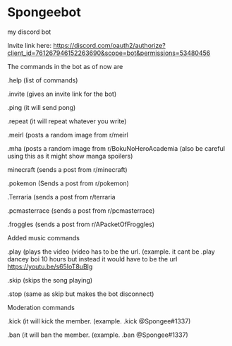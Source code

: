# Spongeebot
my discord bot

Invite link here: https://discord.com/oauth2/authorize?client_id=761267946152263690&scope=bot&permissions=53480456



The commands in the bot as of now are

.help (list of commands)

.invite (gives an invite link for the bot)

.ping (it will send pong)

.repeat (it will repeat whatever you write)

.meirl (posts a random image from r/meirl

.mha (posts a random image from r/BokuNoHeroAcademia (also be careful using this as it might show manga spoilers)

minecraft (sends a post from r/minecraft)

.pokemon (Sends a post from r/pokemon)

.Terraria (sends a post from r/terraria

.pcmasterrace (sends a post from r/pcmasterrace)

.froggles (sends a post from r/APacketOfFroggles)

Added music commands

.play (plays the video (video has to be the url. (example. it cant be .play dancey boi 10 hours but instead it would have to be the url https://youtu.be/s65IoT8uBlg 

.skip (skips the song playing)

.stop (same as skip but makes the bot disconnect)

Moderation commands

.kick (it will kick the member. (example. .kick @Spongee#1337)

.ban (it will ban the member. (example. .ban @Spongee#1337)
